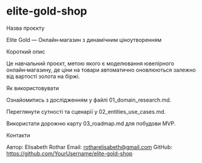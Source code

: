# elite-gold-shop


Назва проєкту

Elite Gold — Онлайн‑магазин з динамічним ціноутворенням

Короткий опис

Це навчальний проєкт, метою якого є моделювання ювелірного онлайн‑магазину, де ціни на товари автоматично оновлюються залежно від вартості золота на біржі.


Як використовувати

Ознайомитись з дослідженням у файлі 01_domain_research.md.

Переглянути сутності та сценарії у 02_entities_use_cases.md.

Використати дорожню карту 03_roadmap.md для побудови MVP.

Контакти

Автор: Elisabeth Rothar
Email: rotharelisabeth@gmail.com
GitHub: https://github.com/YourUsername/elite-gold-shop